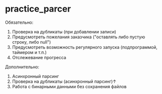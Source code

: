 # practice_parcer
Обязательно:
1. Проверка на дубликаты (при добавлении записи)
2. Предусмотреть пожелания заказчика ("оставлять либо пустую строку, либо null")
3. Предусмотреть возможность регулярного запуска (подпрограммой, таймером и т.п.)
4. Отслежевание прогресса

Дополнительно:
1. Асинхронный парсинг
2. Проверка на дубликаты (асинхронный парсинг)↑
3. Работа с бинарными данными без сохранения файлов

